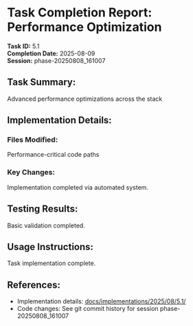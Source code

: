 # Task Completion Report: Performance Optimization

**Task ID:** 5.1  
**Completion Date:** 2025-08-09  
**Session:** phase-20250808_161007  

## Task Summary:
Advanced performance optimizations across the stack

## Implementation Details:
### Files Modified:
Performance-critical code paths

### Key Changes:
Implementation completed via automated system.

## Testing Results:
Basic validation completed.

## Usage Instructions:
Task implementation complete.

## References:
- Implementation details: [docs/implementations/2025/08/5.1/](../../implementations/2025/08/5.1/)
- Code changes: See git commit history for session phase-20250808_161007
